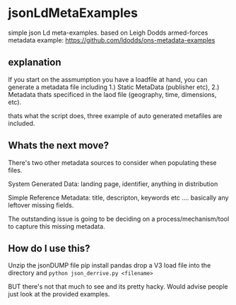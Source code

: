 # jsonLdMetaExamples

simple json Ld meta-examples. based on Leigh Dodds armed-forces metadata example:
https://github.com/ldodds/ons-metadata-examples

## explanation

If you start on the assmumption you have a loadfile at hand, you can generate a metadata file including 1.) Static MetaData (publisher etc), 2.) Metadata thats specificed in the laod file (geography, time, dimensions, etc).

thats what the script does, three example of auto generated metafiles are included.

## Whats the next move?

There's two other metadata sources to consider when populating these files.

System Generated Data: landing page, identifier, anything in distribution

Simple Reference Metadata: title, descripton, keywords etc .... basically any leftover missing fields.

The outstanding issue is going to be deciding on a process/mechanism/tool to capture this missing metadata.

## How do I use this?

Unzip the jsonDUMP file
pip install pandas
drop a V3 load file into the directory and ```python json_derrive.py <filename>```

BUT there's not that much to see and its pretty hacky. Would advise people just look at the provided examples.


